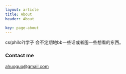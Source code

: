 ```yaml
---
layout: article
title: About
header: About

key: page-about
---
```


cs(philo?)学子 会不定期地bb一些话或者囤一些想看的东西。

### Contact me

[ahuoguo@gmail.com](mailto:ahuoguo@gmail.com)
